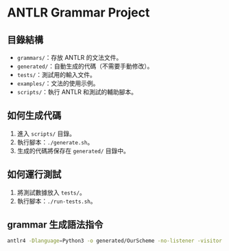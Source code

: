 # ANTLR Grammar Project

## 目錄結構
- `grammars/`：存放 ANTLR 的文法文件。
- `generated/`：自動生成的代碼（不需要手動修改）。
- `tests/`：測試用的輸入文件。
- `examples/`：文法的使用示例。
- `scripts/`：執行 ANTLR 和測試的輔助腳本。

## 如何生成代碼
1. 進入 `scripts/` 目錄。
2. 執行腳本：`./generate.sh`。
3. 生成的代碼將保存在 `generated/` 目錄中。

## 如何運行測試
1. 將測試數據放入 `tests/`。
2. 執行腳本：`./run-tests.sh`。

## grammar 生成語法指令
```bash
antlr4 -Dlanguage=Python3 -o generated/OurScheme -no-listener -visitor grammars/OurScheme.g4
```
